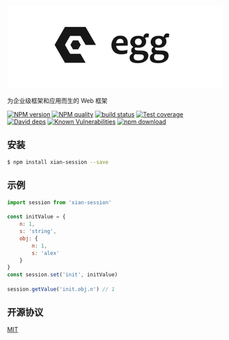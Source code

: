 ![](https://raw.githubusercontent.com/eggjs/egg/master/docs/assets/egg-logo.png)

为企业级框架和应用而生的 Web 框架

[![NPM version][npm-image]][npm-url]
[![NPM quality][quality-image]][quality-url]
[![build status][travis-image]][travis-url]
[![Test coverage][codecov-image]][codecov-url]
[![David deps][david-image]][david-url]
[![Known Vulnerabilities][snyk-image]][snyk-url]
[![npm download][download-image]][download-url]

[npm-image]: https://img.shields.io/npm/v/egg.svg?style=flat-square
[npm-url]: https://npmjs.org/package/egg
[quality-image]: http://npm.packagequality.com/shield/egg.svg?style=flat-square
[quality-url]: http://packagequality.com/#?package=egg
[travis-image]: https://img.shields.io/travis/eggjs/egg.svg?style=flat-square
[travis-url]: https://travis-ci.org/eggjs/egg
[codecov-image]: https://img.shields.io/codecov/c/github/eggjs/egg.svg?style=flat-square
[codecov-url]: https://codecov.io/gh/eggjs/egg
[david-image]: https://img.shields.io/david/eggjs/egg.svg?style=flat-square
[david-url]: https://david-dm.org/eggjs/egg
[snyk-image]: https://snyk.io/test/npm/egg/badge.svg?style=flat-square
[snyk-url]: https://snyk.io/test/npm/egg
[download-image]: https://img.shields.io/npm/dm/egg.svg?style=flat-square
[download-url]: https://npmjs.org/package/egg

## 安装

```bash
$ npm install xian-session --save
```

## 示例

```js
import session from 'xian-session'

const initValue = {
    n: 1,
    s: 'string',
    obj: {
        n: 1,
        s: 'alex'
    }
}
const session.set('init', initValue)

session.getValue('init.obj.n') // 1
```

## 开源协议

[MIT](LICENSE)
